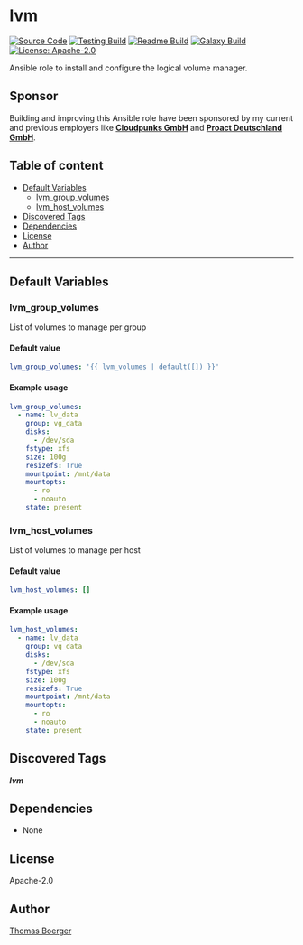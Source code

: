# lvm

[![Source Code](https://img.shields.io/badge/github-source%20code-blue?logo=github&logoColor=white)](https://github.com/rolehippie/lvm) [![Testing Build](https://github.com/rolehippie/lvm/workflows/testing/badge.svg)](https://github.com/rolehippie/lvm/actions?query=workflow%3Atesting) [![Readme Build](https://github.com/rolehippie/lvm/workflows/readme/badge.svg)](https://github.com/rolehippie/lvm/actions?query=workflow%3Areadme) [![Galaxy Build](https://github.com/rolehippie/lvm/workflows/galaxy/badge.svg)](https://github.com/rolehippie/lvm/actions?query=workflow%3Agalaxy) [![License: Apache-2.0](https://img.shields.io/github/license/rolehippie/lvm)](https://github.com/rolehippie/lvm/blob/master/LICENSE)

Ansible role to install and configure the logical volume manager.

## Sponsor

Building and improving this Ansible role have been sponsored by my current and previous employers like **[Cloudpunks GmbH](https://cloudpunks.de)** and **[Proact Deutschland GmbH](https://www.proact.eu)**.

## Table of content

- [Default Variables](#default-variables)
  - [lvm_group_volumes](#lvm_group_volumes)
  - [lvm_host_volumes](#lvm_host_volumes)
- [Discovered Tags](#discovered-tags)
- [Dependencies](#dependencies)
- [License](#license)
- [Author](#author)

---

## Default Variables

### lvm_group_volumes

List of volumes to manage per group

#### Default value

```YAML
lvm_group_volumes: '{{ lvm_volumes | default([]) }}'
```

#### Example usage

```YAML
lvm_group_volumes:
  - name: lv_data
    group: vg_data
    disks:
      - /dev/sda
    fstype: xfs
    size: 100g
    resizefs: True
    mountpoint: /mnt/data
    mountopts:
      - ro
      - noauto
    state: present
```

### lvm_host_volumes

List of volumes to manage per host

#### Default value

```YAML
lvm_host_volumes: []
```

#### Example usage

```YAML
lvm_host_volumes:
  - name: lv_data
    group: vg_data
    disks:
      - /dev/sda
    fstype: xfs
    size: 100g
    resizefs: True
    mountpoint: /mnt/data
    mountopts:
      - ro
      - noauto
    state: present
```

## Discovered Tags

**_lvm_**


## Dependencies

- None

## License

Apache-2.0

## Author

[Thomas Boerger](https://github.com/tboerger)
